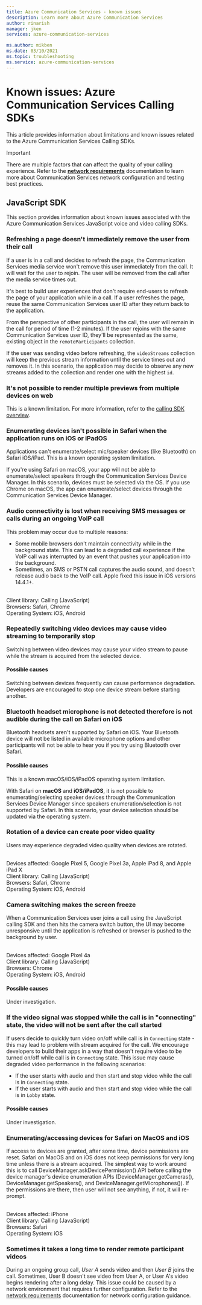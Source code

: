 ```yaml
---
title: Azure Communication Services - known issues
description: Learn more about Azure Communication Services
author: rinarish
manager: jken
services: azure-communication-services

ms.author: mikben
ms.date: 03/10/2021
ms.topic: troubleshooting
ms.service: azure-communication-services
---
```


# Known issues: Azure Communication Services Calling SDKs
This article provides information about limitations and known issues related to the Azure Communication Services Calling SDKs.

> [!IMPORTANT]
> There are multiple factors that can affect the quality of your calling experience. Refer to the **[network requirements](./voice-video-calling/network-requirements.md)** documentation to learn more about Communication Services network configuration and testing best practices.


## JavaScript SDK

This section provides information about known issues associated with the Azure Communication Services JavaScript voice and video calling SDKs.

### Refreshing a page doesn't immediately remove the user from their call

If a user is in a call and decides to refresh the page, the Communication Services media service won't remove this user immediately from the call. It will wait for the user to rejoin. The user will be removed from the call after the media service times out.

It's best to build user experiences that don't require end-users to refresh the page of your application while in a call. If a user refreshes the page, reuse the same Communication Services user ID after they return back to the application.

From the perspective of other participants in the call, the user will remain in the call for period of time (1-2 minutes). 
If the user rejoins with the same Communication Services user ID, they'll be represented as the same, existing object in the `remoteParticipants` collection.

If the user was sending video before refreshing, the `videoStreams` collection will keep the previous stream information until the service times out and removes it. In this scenario, the application may decide to observe any new streams added to the collection and render one with the highest `id`. 


### It's not possible to render multiple previews from multiple devices on web
This is a known limitation. For more information, refer to the [calling SDK overview](./voice-video-calling/calling-sdk-features.md).

### Enumerating devices isn't possible in Safari when the application runs on iOS or iPadOS

Applications can't enumerate/select mic/speaker devices (like Bluetooth) on Safari iOS/iPad. This is a known operating system limitation.

If you're using Safari on macOS, your app will not be able to enumerate/select speakers through the Communication Services Device Manager. In this scenario, devices must be selected via the OS. If you use Chrome on macOS, the app can enumerate/select devices through the Communication Services Device Manager.

### Audio connectivity is lost when receiving SMS messages or calls during an ongoing VoIP call
This problem may occur due to multiple reasons:

- Some mobile browsers don't maintain connectivity while in the background state. This can lead to a degraded call experience if the VoIP call was interrupted by an event that pushes your application into the background. 
- Sometimes, an SMS or PSTN call captures the audio sound, and doesn't release audio back to the VoIP call. Apple fixed this issue in iOS versions 14.4.1+. 

<br/>Client library: Calling (JavaScript)
<br/>Browsers: Safari, Chrome
<br/>Operating System: iOS, Android

### Repeatedly switching video devices may cause video streaming to temporarily stop

Switching between video devices may cause your video stream to pause while the stream is acquired from the selected device.

#### Possible causes
Switching between devices frequently can cause performance degradation. Developers are encouraged to stop one device stream before starting another.

### Bluetooth headset microphone is not detected therefore is not audible during the call on Safari on iOS
Bluetooth headsets aren't supported by Safari on iOS. Your Bluetooth device will not be listed in available microphone options and other participants will not be able to hear you if you try using Bluetooth over Safari.

#### Possible causes
This is a known macOS/iOS/iPadOS operating system limitation. 

With Safari on **macOS** and **iOS/iPadOS**, it is not possible to enumerating/selecting speaker devices through the Communication Services Device Manager since speakers enumeration/selection is not supported by Safari. In this scenario, your device selection should be updated via the operating system.

### Rotation of a device can create poor video quality
Users may experience degraded video quality when devices are rotated.

<br/>Devices affected: Google Pixel 5, Google Pixel 3a, Apple iPad 8, and Apple iPad X
<br/>Client library: Calling (JavaScript)
<br/>Browsers: Safari, Chrome
<br/>Operating System: iOS, Android


### Camera switching makes the screen freeze 
When a Communication Services user joins a call using the JavaScript calling SDK and then hits the camera switch button, the UI may become unresponsive until the application is refreshed or browser is pushed to the background by user.

<br/>Devices affected: Google Pixel 4a
<br/>Client library: Calling (JavaScript)
<br/>Browsers: Chrome
<br/>Operating System: iOS, Android


#### Possible causes
Under investigation.

### If the video signal was stopped while the call is in "connecting" state, the video will not be sent after the call started 
If users decide to quickly turn video on/off while call is in `Connecting` state - this may lead to problem with stream acquired for the call. We encourage developers to build their apps in a way that doesn't require video to be turned on/off while call is in `Connecting` state. This issue may cause degraded video performance in the following scenarios:

 - If the user starts with audio and then start and stop video while the call is in `Connecting` state.
 - If the user starts with audio and then start and stop video while the call is in `Lobby` state.

#### Possible causes
Under investigation.

### Enumerating/accessing devices for Safari on MacOS and iOS 
If access to devices are granted, after some time, device permissions are reset. Safari on MacOS and on iOS does not keep permissions for very long time unless there is a stream acquired. The simplest way to work around this is to call DeviceManager.askDevicePermission() API before calling the device manager's device enumeration APIs (DeviceManager.getCameras(), DeviceManager.getSpeakers(), and DeviceManager.getMicrophones()). If the permissions are there, then user will not see anything, if not, it will re-prompt.

<br/>Devices affected: iPhone
<br/>Client library: Calling (JavaScript)
<br/>Browsers: Safari
<br/>Operating System: iOS

###  Sometimes it takes a long time to render remote participant videos
During an ongoing group call, _User A_ sends video and then _User B_ joins the call. Sometimes, User B doesn't see video from User A, or User A's video begins rendering after a long delay. This issue could be caused by a network environment that requires further configuration. Refer to the [network requirements](./voice-video-calling/network-requirements.md) documentation for network configuration guidance.